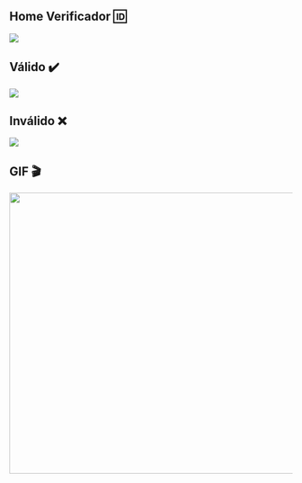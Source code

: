 <h2>Home Verificador 🆔 </h2>
<img src="https://user-images.githubusercontent.com/74941958/212389505-b705b343-894a-4025-a710-7ce1ada18562.png">

<h2>Válido ✔️</h2>
<img src="https://user-images.githubusercontent.com/74941958/212389519-6adc93b0-9131-428b-9638-f77371f37638.png">

<h2>Inválido ❌</h2>
<img src="https://user-images.githubusercontent.com/74941958/212389524-35c29ecd-b11e-458a-ac72-8d9064cfbaa1.png">

<h2>GIF 🎬</h2>
<img height="500px" width="1000px" src="https://user-images.githubusercontent.com/74941958/212390931-947d4518-7d72-4f6d-8ba3-7b0345dfccdf.gif">

